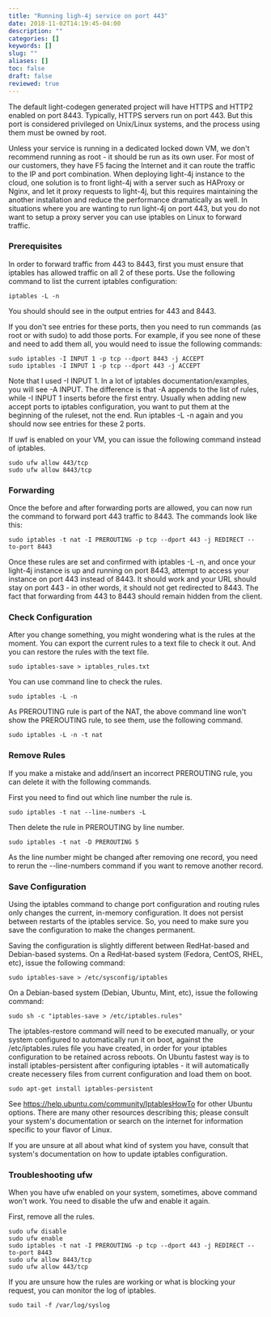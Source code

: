 ```yaml
---
title: "Running ligh-4j service on port 443"
date: 2018-11-02T14:19:45-04:00
description: ""
categories: []
keywords: []
slug: ""
aliases: []
toc: false
draft: false
reviewed: true
---
```


The default light-codegen generated project will have HTTPS and HTTP2 enabled on port 8443. Typically, HTTPS servers run on port 443. But this port is considered privileged on Unix/Linux systems, and the process using them must be owned by root. 

Unless your service is running in a dedicated locked down VM, we don't recommend running as root - it should be run as its own user. For most of our customers, they have F5 facing the Internet and it can route the traffic to the IP and port combination. When deploying light-4j instance to the cloud, one solution is to front light-4j with a server such as HAProxy or Nginx, and let it proxy requests to light-4j, but this requires maintaining the another installation and reduce the performance dramatically as well. In situations where you are wanting to run light-4j on port 443, but you do not want to setup a proxy server you can use iptables on Linux to forward traffic.


### Prerequisites

In order to forward traffic from 443 to 8443, first you must ensure that iptables has allowed traffic on all 2 of these ports. Use the following command to list the current iptables configuration:

```
iptables -L -n
```

You should should see in the output entries for 443 and 8443. 

If you don't see entries for these ports, then you need to run commands (as root or with sudo) to add those ports. For example, if you see none of these and need to add them all, you would need to issue the following commands:

```
sudo iptables -I INPUT 1 -p tcp --dport 8443 -j ACCEPT
sudo iptables -I INPUT 1 -p tcp --dport 443 -j ACCEPT
```

Note that I used -I INPUT 1. In a lot of iptables documentation/examples, you will see -A INPUT. The difference is that -A appends to the list of rules, while -I INPUT 1 inserts before the first entry. Usually when adding new accept ports to iptables configuration, you want to put them at the beginning of the ruleset, not the end. Run iptables -L -n again and you should now see entries for these 2 ports.

If uwf is enabled on your VM, you can issue the following command instead of iptables. 

```
sudo ufw allow 443/tcp
sudo ufw allow 8443/tcp
```

### Forwarding

Once the before and after forwarding ports are allowed, you can now run the command to forward port 443 traffic to 8443. The commands look like this:

```
sudo iptables -t nat -I PREROUTING -p tcp --dport 443 -j REDIRECT --to-port 8443
```

Once these rules are set and confirmed with iptables -L -n, and once your light-4j instance is up and running on port 8443, attempt to access your instance on port 443 instead of 8443. It should work and your URL should stay on port 443 - in other words, it should not get redirected to 8443. The fact that forwarding from 443 to 8443 should remain hidden from the client.

### Check Configuration

After you change something, you might wondering what is the rules at the moment. You can export the current rules to a text file to check it out. And you can restore the rules with the text file. 

```
sudo iptables-save > iptables_rules.txt
```

You can use command line to check the rules. 

```
sudo iptables -L -n
```

As PREROUTING rule is part of the NAT, the above command line won't show the PREROUTING rule, to see them, use the following command. 

```
sudo iptables -L -n -t nat
```

### Remove Rules

If you make a mistake and add/insert an incorrect PREROUTING rule, you can delete it with the following commands. 

First you need to find out which line number the rule is. 

```
sudo iptables -t nat --line-numbers -L
```

Then delete the rule in PREROUTING by line number. 

```
sudo iptables -t nat -D PREROUTING 5
```

As the line number might be changed after removing one record, you need to rerun the --line-numbers command if you want to remove another record. 


### Save Configuration

Using the iptables command to change port configuration and routing rules only changes the current, in-memory configuration. It does not persist between restarts of the iptables service. So, you need to make sure you save the configuration to make the changes permanent.

Saving the configuration is slightly different between RedHat-based and Debian-based systems. On a RedHat-based system (Fedora, CentOS, RHEL, etc), issue the following command:

```
sudo iptables-save > /etc/sysconfig/iptables
```

On a Debian-based system (Debian, Ubuntu, Mint, etc), issue the following command:

```
sudo sh -c "iptables-save > /etc/iptables.rules"
```

The iptables-restore command will need to be executed manually, or your system configured to automatically run it on boot, against the /etc/iptables.rules file you have created, in order for your iptables configuration to be retained across reboots. On Ubuntu fastest way is to install iptables-persistent after configuring iptables - it will automatically create necessery files from current configuration and load them on boot.

```
sudo apt-get install iptables-persistent
```

See https://help.ubuntu.com/community/IptablesHowTo for other Ubuntu options. There are many other resources describing this; please consult your system's documentation or search on the internet for information specific to your flavor of Linux.

If you are unsure at all about what kind of system you have, consult that system's documentation on how to update iptables configuration.

### Troubleshooting ufw

When you have ufw enabled on your system, sometimes, above command won't work. You need to disable the ufw and enable it again.  

First, remove all the rules.

```
sudo ufw disable
sudo ufw enable
sudo iptables -t nat -I PREROUTING -p tcp --dport 443 -j REDIRECT --to-port 8443
sudo ufw allow 8443/tcp
sudo ufw allow 443/tcp
```

If you are unsure how the rules are working or what is blocking your request, you can monitor the log of iptables. 

```
sudo tail -f /var/log/syslog
```

